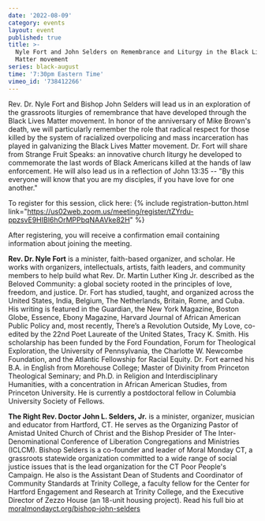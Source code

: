 ```yaml
---
date: '2022-08-09'
category: events
layout: event
published: true
title: >-
  Nyle Fort and John Selders on Remembrance and Liturgy in the Black Lives
  Matter movement
series: black-august
time: '7:30pm Eastern Time'
vimeo_id: '738412266'
---
```

Rev. Dr. Nyle Fort and Bishop John Selders will lead us in an exploration of the grassroots liturgies of remembrance that have developed through the Black Lives Matter movement. In honor of the anniversary of Mike Brown's death, we will particularly remember the role that radical respect for those killed by the system of racialized overpolicing and mass incarceration has played in galvanizing the Black Lives Matter movement. Dr. Fort will share from Strange Fruit Speaks: an innovative church liturgy he developed to commemorate the last words of Black Americans killed at the hands of law enforcement. He will also lead us in a reflection of John 13:35 -- "By this everyone will know that you are my disciples, if you have love for one another." 

To register for this session, click here: {% include registration-button.html link="https://us02web.zoom.us/meeting/register/tZYrdu-ppzsvE9HIBl6hOrMPPbqNAAVke82H" %}

After registering, you will receive a confirmation email containing information about joining the meeting.

**Rev. Dr. Nyle Fort** is a minister, faith-based organizer, and scholar. He works with organizers, intellectuals, artists, faith leaders, and community members to help build what Rev. Dr. Martin Luther King Jr. described as the Beloved Community: a global society rooted in the principles of love, freedom, and justice. Dr. Fort has studied, taught, and organized across the United States, India, Belgium, The Netherlands, Britain, Rome, and Cuba. His writing is featured in the Guardian, the New York Magazine, Boston Globe, Essence, Ebony Magazine, Harvard Journal of African American Public Policy and, most recently, There’s a Revolution Outside, My Love, co-edited by the 22nd Poet Laureate of the United States, Tracy K. Smith. His scholarship has been funded by the Ford Foundation, Forum for Theological Exploration, the University of Pennsylvania, the Charlotte W. Newcombe Foundation, and the Atlantic Fellowship for Racial Equity. Dr. Fort earned his B.A. in English from Morehouse College; Master of Divinity from Princeton Theological Seminary; and Ph.D. in Religion and Interdisciplinary Humanities, with a concentration in African American Studies, from Princeton University. He is currently a postdoctoral fellow in Columbia University Society of Fellows.

**The Right Rev. Doctor John L. Selders, Jr.** is a minister, organizer, musician and educator from Hartford, CT. He serves as the Organizing Pastor of Amistad United Church of Christ and the Bishop Presider of The Inter-Denominational Conference of Liberation Congregations and Ministries (ICLCM). Bishop Selders is a co-founder and leader of Moral Monday CT, a grassroots statewide organization committed to a wide range of social justice issues that is the lead organization for the CT Poor People's Campaign. He also is the Assistant Dean of Students and Coordinator of Community Standards at Trinity College, a faculty fellow for the Center for Hartford Engagement and Research at Trinity College, and the Executive Director of Zezzo House (an 18-unit housing project). Read his full bio at [moralmondayct.org/bishop-john-selders](https://moralmondayct.org/bishop-john-selders/)
